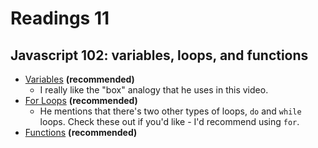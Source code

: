 # Readings 11

## Javascript 102: variables, loops, and functions

-   [Variables](https://teamtreehouse.com/library/javascript-basics/storing-and-tracking-information-with-variables/introducing-variables) **(recommended)**
    -   I really like the "box" analogy that he uses in this video.
-   [For Loops](https://teamtreehouse.com/library/javascript-loops-arrays-and-objects/simplify-repetitive-tasks-with-loops/for-loops) **(recommended)**
    -   He mentions that there's two other types of loops, `do` and `while` loops. Check these out if you'd like - I'd recommend using `for`.
-   [Functions](https://teamtreehouse.com/library/javascript-basics/creating-reusable-code-with-functions/introducing-functions) **(recommended)**
